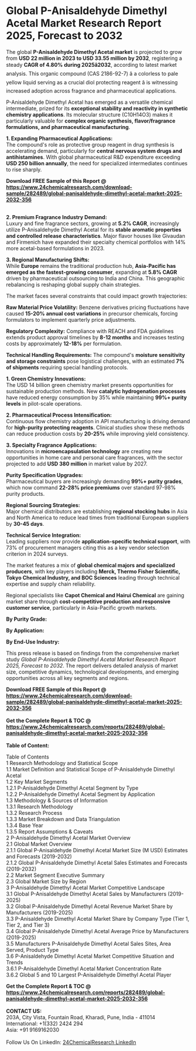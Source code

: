 <h1>Global P-Anisaldehyde Dimethyl Acetal Market Research Report 2025, Forecast to 2032</h1><p>The global <strong>P-Anisaldehyde Dimethyl Acetal market</strong> is projected to grow from <strong>USD 22 million in 2023 to USD 33.55 million by 2032</strong>, registering a steady <strong>CAGR of 4.80% during 2025â2032</strong>, according to latest market analysis. This organic compound (CAS 2186-92-7) â a colorless to pale yellow liquid serving as a crucial diol protecting reagent â is witnessing increased adoption across fragrance and pharmaceutical applications.</p><p>P-Anisaldehyde Dimethyl Acetal has emerged as a versatile chemical intermediate, prized for its <strong>exceptional stability and reactivity in synthetic chemistry applications</strong>. Its molecular structure (C10H14O3) makes it particularly valuable for <strong>complex organic synthesis, flavor/fragrance formulations, and pharmaceutical manufacturing</strong>.</p><p><strong>1. Expanding Pharmaceutical Applications:</strong><br>
The compound's role as protective group reagent in drug synthesis is accelerating demand, particularly for <strong>central nervous system drugs and antihistamines</strong>. With global pharmaceutical R&amp;D expenditure exceeding <strong>USD 250 billion annually</strong>, the need for specialized intermediates continues to rise sharply.</p><div><b>Download FREE Sample of this Report @ 
            <a href="https://www.24chemicalresearch.com/download-sample/282489/global-panisaldehyde-dimethyl-acetal-market-2025-2032-356">
            https://www.24chemicalresearch.com/download-sample/282489/global-panisaldehyde-dimethyl-acetal-market-2025-2032-356</a></b></div><br><p><strong>2. Premium Fragrance Industry Demand:</strong><br>
Luxury and fine fragrance sectors, growing at <strong>5.2% CAGR</strong>, increasingly utilize P-Anisaldehyde Dimethyl Acetal for its <strong>stable aromatic properties and controlled release characteristics</strong>. Major flavor houses like Givaudan and Firmenich have expanded their specialty chemical portfolios with 14% more acetal-based formulations in 2023.</p><p><strong>3. Regional Manufacturing Shifts:</strong><br>
While <strong>Europe</strong> remains the traditional production hub, <strong>Asia-Pacific has emerged as the fastest-growing consumer</strong>, expanding at <strong>5.8% CAGR</strong> driven by pharmaceutical outsourcing to India and China. This geographic rebalancing is reshaping global supply chain strategies.</p><p>The market faces several constraints that could impact growth trajectories:</p><p><strong>Raw Material Price Volatility:</strong> Benzene derivatives pricing fluctuations have caused <strong>15-20% annual cost variations</strong> in precursor chemicals, forcing formulators to implement quarterly price adjustments.</p><p><strong>Regulatory Complexity:</strong> Compliance with REACH and FDA guidelines extends product approval timelines by <strong>8-12 months</strong> and increases testing costs by approximately <strong>12-18%</strong> per formulation.</p><p><strong>Technical Handling Requirements:</strong> The compound's <strong>moisture sensitivity and storage constraints</strong> pose logistical challenges, with an estimated <strong>7% of shipments</strong> requiring special handling protocols.</p><p><strong>1. Green Chemistry Innovations:</strong><br>
The USD 14 billion green chemistry market presents opportunities for sustainable production methods. New <strong>catalytic hydrogenation processes</strong> have reduced energy consumption by 35% while maintaining <strong>99%+ purity levels</strong> in pilot-scale operations.</p><p><strong>2. Pharmaceutical Process Intensification:</strong><br>
Continuous flow chemistry adoption in API manufacturing is driving demand for <strong>high-purity protecting reagents</strong>. Clinical studies show these methods can reduce production costs by <strong>20-25%</strong> while improving yield consistency.</p><p><strong>3. Specialty Fragrance Applications:</strong><br>
Innovations in <strong>microencapsulation technology</strong> are creating new opportunities in home care and personal care fragrances, with the sector projected to add <strong>USD 380 million</strong> in market value by 2027.</p><p><strong>Purity Specification Upgrades:</strong><br>
	Pharmaceutical buyers are increasingly demanding <strong>99%+ purity grades</strong>, which now command <strong>22-28% price premiums</strong> over standard 97-98% purity products.</p><p><strong>Regional Sourcing Strategies:</strong><br>
	Major chemical distributors are establishing <strong>regional stocking hubs</strong> in Asia and North America to reduce lead times from traditional European suppliers by <strong>30-45 days</strong>.</p><p><strong>Technical Service Integration:</strong><br>
	Leading suppliers now provide <strong>application-specific technical support</strong>, with 73% of procurement managers citing this as a key vendor selection criterion in 2024 surveys.</p><p>The market features a mix of <strong>global chemical majors and specialized producers</strong>, with key players including <strong>Merck, Thermo Fisher Scientific, Tokyo Chemical Industry, and BOC Sciences</strong> leading through technical expertise and supply chain reliability.</p><p>Regional specialists like <strong>Capot Chemical and Hairui Chemical</strong> are gaining market share through <strong>cost-competitive production and responsive customer service</strong>, particularly in Asia-Pacific growth markets.</p><p><strong>By Purity Grade:</strong></p><p><strong>By Application:</strong></p><p><strong>By End-Use Industry:</strong></p><p>This press release is based on findings from the comprehensive market study <em>Global P-Anisaldehyde Dimethyl Acetal Market Research Report 2025, Forecast to 2032</em>. The report delivers detailed analysis of market size, competitive dynamics, technological developments, and emerging opportunities across all key segments and regions.</p><div><b>Download FREE Sample of this Report @ 
            <a href="https://www.24chemicalresearch.com/download-sample/282489/global-panisaldehyde-dimethyl-acetal-market-2025-2032-356">
            https://www.24chemicalresearch.com/download-sample/282489/global-panisaldehyde-dimethyl-acetal-market-2025-2032-356</a></b></div><br><div><b>Get the Complete Report & TOC @ 
            <a href="https://www.24chemicalresearch.com/reports/282489/global-panisaldehyde-dimethyl-acetal-market-2025-2032-356">
            https://www.24chemicalresearch.com/reports/282489/global-panisaldehyde-dimethyl-acetal-market-2025-2032-356</a></b></div><br>
            <b>Table of Content:</b><p>Table of Contents<br />
1 Research Methodology and Statistical Scope<br />
1.1 Market Definition and Statistical Scope of P-Anisaldehyde Dimethyl Acetal<br />
1.2 Key Market Segments<br />
1.2.1 P-Anisaldehyde Dimethyl Acetal Segment by Type<br />
1.2.2 P-Anisaldehyde Dimethyl Acetal Segment by Application<br />
1.3 Methodology & Sources of Information<br />
1.3.1 Research Methodology<br />
1.3.2 Research Process<br />
1.3.3 Market Breakdown and Data Triangulation<br />
1.3.4 Base Year<br />
1.3.5 Report Assumptions & Caveats<br />
2 P-Anisaldehyde Dimethyl Acetal Market Overview<br />
2.1 Global Market Overview<br />
2.1.1 Global P-Anisaldehyde Dimethyl Acetal Market Size (M USD) Estimates and Forecasts (2019-2032)<br />
2.1.2 Global P-Anisaldehyde Dimethyl Acetal Sales Estimates and Forecasts (2019-2032)<br />
2.2 Market Segment Executive Summary<br />
2.3 Global Market Size by Region<br />
3 P-Anisaldehyde Dimethyl Acetal Market Competitive Landscape<br />
3.1 Global P-Anisaldehyde Dimethyl Acetal Sales by Manufacturers (2019-2025)<br />
3.2 Global P-Anisaldehyde Dimethyl Acetal Revenue Market Share by Manufacturers (2019-2025)<br />
3.3 P-Anisaldehyde Dimethyl Acetal Market Share by Company Type (Tier 1, Tier 2, and Tier 3)<br />
3.4 Global P-Anisaldehyde Dimethyl Acetal Average Price by Manufacturers (2019-2025)<br />
3.5 Manufacturers P-Anisaldehyde Dimethyl Acetal Sales Sites, Area Served, Product Type<br />
3.6 P-Anisaldehyde Dimethyl Acetal Market Competitive Situation and Trends<br />
3.6.1 P-Anisaldehyde Dimethyl Acetal Market Concentration Rate<br />
3.6.2 Global 5 and 10 Largest P-Anisaldehyde Dimethyl Acetal Player</p><div><b>Get the Complete Report & TOC @ 
            <a href="https://www.24chemicalresearch.com/reports/282489/global-panisaldehyde-dimethyl-acetal-market-2025-2032-356">
            https://www.24chemicalresearch.com/reports/282489/global-panisaldehyde-dimethyl-acetal-market-2025-2032-356</a></b></div><br><b>CONTACT US:</b><br>
            203A, City Vista, Fountain Road, Kharadi, Pune, India - 411014<br>
            International: +1(332) 2424 294<br>
            Asia: +91 9169162030 <br><br>
            Follow Us On LinkedIn: <a href="https://www.linkedin.com/company/24chemicalresearch/">24ChemicalResearch LinkedIn</a>
